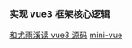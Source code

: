 ### 实现 vue3 框架核心逻辑

[和尤雨溪读 vue3 源码](https://www.bilibili.com/video/BV1rC4y187Vw)
[mini-vue](https://github.com/cuixiaorui/mini-vue)
